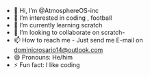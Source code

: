 - 👋 Hi, I’m @AtmosphereOS-inc
- 👀 I’m interested in coding , football
- 🌱 I’m currently learning scratch
- 💞️ I’m looking to collaborate on scratch-
- 📫 How to reach me - Just send me E-mail on dominicrosario14@outlook.com
- 😄 Pronouns: He/him
- ⚡ Fun fact: I like coding
